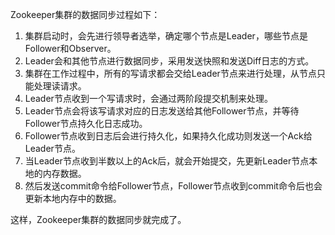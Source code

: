 Zookeeper集群的数据同步过程如下：

1. 集群启动时，会先进行领导者选举，确定哪个节点是Leader，哪些节点是Follower和Observer。
2. Leader会和其他节点进行数据同步，采用发送快照和发送Diff日志的方式。
3. 集群在工作过程中，所有的写请求都会交给Leader节点来进行处理，从节点只能处理读请求。
4. Leader节点收到一个写请求时，会通过两阶段提交机制来处理。
5. Leader节点会将该写请求对应的日志发送给其他Follower节点，并等待Follower节点持久化日志成功。
6. Follower节点收到日志后会进行持久化，如果持久化成功则发送一个Ack给Leader节点。
7. 当Leader节点收到半数以上的Ack后，就会开始提交，先更新Leader节点本地的内存数据。
8. 然后发送commit命令给Follower节点，Follower节点收到commit命令后也会更新本地内存中的数据。

这样，Zookeeper集群的数据同步就完成了。
